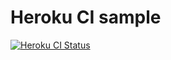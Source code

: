 # Heroku CI sample
[![Heroku CI Status](https://ci-badges.herokuapp.com/pipelines/95f727fc-11ae-4c66-9e06-67c1738fff98/master.svg)](https://dashboard.heroku.com/pipelines/95f727fc-11ae-4c66-9e06-67c1738fff98/tests)
